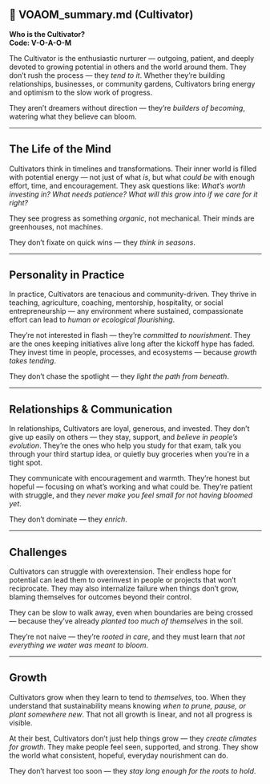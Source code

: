 ## 📄 VOAOM_summary.md (Cultivator)

**Who is the Cultivator?**  
**Code: V-O-A-O-M**

The Cultivator is the enthusiastic nurturer — outgoing, patient, and deeply devoted to growing potential in others and the world around them. They don’t rush the process — they *tend to it*. Whether they’re building relationships, businesses, or community gardens, Cultivators bring energy and optimism to the slow work of progress.

They aren’t dreamers without direction — they’re *builders of becoming*, watering what they believe can bloom.

---

## The Life of the Mind

Cultivators think in timelines and transformations. Their inner world is filled with potential energy — not just of what *is*, but what *could be* with enough effort, time, and encouragement. They ask questions like: *What’s worth investing in? What needs patience? What will this grow into if we care for it right?*

They see progress as something *organic*, not mechanical. Their minds are greenhouses, not machines.

They don’t fixate on quick wins — they *think in seasons*.

---

## Personality in Practice

In practice, Cultivators are tenacious and community-driven. They thrive in teaching, agriculture, coaching, mentorship, hospitality, or social entrepreneurship — any environment where sustained, compassionate effort can lead to *human or ecological flourishing*.

They’re not interested in flash — they’re *committed to nourishment*. They are the ones keeping initiatives alive long after the kickoff hype has faded. They invest time in people, processes, and ecosystems — because *growth takes tending*.

They don’t chase the spotlight — they *light the path from beneath*.

---

## Relationships & Communication

In relationships, Cultivators are loyal, generous, and invested. They don’t give up easily on others — they stay, support, and *believe in people’s evolution*. They’re the ones who help you study for that exam, talk you through your third startup idea, or quietly buy groceries when you’re in a tight spot.

They communicate with encouragement and warmth. They’re honest but hopeful — focusing on what’s working and what could be. They’re patient with struggle, and they *never make you feel small for not having bloomed yet*.

They don’t dominate — they *enrich*.

---

## Challenges

Cultivators can struggle with overextension. Their endless hope for potential can lead them to overinvest in people or projects that won’t reciprocate. They may also internalize failure when things don’t grow, blaming themselves for outcomes beyond their control.

They can be slow to walk away, even when boundaries are being crossed — because they’ve already *planted too much of themselves* in the soil.

They’re not naive — they’re *rooted in care*, and they must learn that *not everything we water was meant to bloom*.

---

## Growth

Cultivators grow when they learn to tend to *themselves*, too. When they understand that sustainability means knowing *when to prune, pause, or plant somewhere new*. That not all growth is linear, and not all progress is visible.

At their best, Cultivators don’t just help things grow — they *create climates for growth*. They make people feel seen, supported, and strong. They show the world what consistent, hopeful, everyday nourishment can do.

They don’t harvest too soon — they *stay long enough for the roots to hold*.
